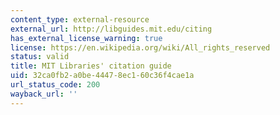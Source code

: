 ```yaml
---
content_type: external-resource
external_url: http://libguides.mit.edu/citing
has_external_license_warning: true
license: https://en.wikipedia.org/wiki/All_rights_reserved
status: valid
title: MIT Libraries' citation guide
uid: 32ca0fb2-a0be-4447-8ec1-60c36f4cae1a
url_status_code: 200
wayback_url: ''
---
```

